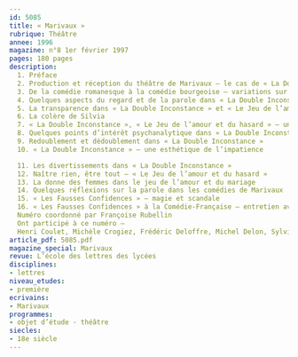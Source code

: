 ```yaml
---
id: 5085
title: « Marivaux »
rubrique: Théâtre
annee: 1996
magazine: n°8 1er février 1997
pages: 180 pages
description: 
  1. Préface
  2. Production et réception du théâtre de Marivaux – le cas de « La Double Inconstance » et du « Jeu de l’amour et du hasard »
  3. De la comédie romanesque à la comédie bourgeoise – variations sur le marivaudage
  4. Quelques aspects du regard et de la parole dans « La Double Inconstance » et « Le Jeu de l’amour et du hasard »
  5. La transparence dans « La Double Inconstance » et « Le Jeu de l’amour et du hasard »
  6. La colère de Silvia
  7. « La Double Inconstance », « Le Jeu de l’amour et du hasard » – une « maïeutique du charme »
  8. Quelques points d’intérêt psychanalytique dans « La Double Inconstance » et « Le Jeu de l’amour et du hasard »
  9. Redoublement et dédoublement dans « La Double Inconstance »
  10. « La Double Inconstance » – une esthétique de l’impatience

  11. Les divertissements dans « La Double Inconstance »
  12. Naître rien, être tout – « Le Jeu de l’amour et du hasard »
  13. La donne des femmes dans le jeu de l’amour et du mariage
  14. Quelques réflexions sur la parole dans les comédies de Marivaux
  15. « Les Fausses Confidences » – magie et scandale
  16. « Les Fausses Confidences » à la Comédie-Française – entretien avec Jean-Pierre Miquel
  Numéro coordonné par Françoise Rubellin
  Ont participé à ce numéro – 
  Henri Coulet, Michèle Crogiez, Frédéric Deloffre, Michel Delon, Sylvie Ducas-Spaës, Catherine Gallouët, Michel Gilot, Raymond Joly, André Lambert, Charles Mazouer, Yves Moraud, Chantal Nanini, Françoise Rubellin, Jean-Paul Sermain, David Trott et Jacques Wagner
article_pdf: 5085.pdf
magazine_special: Marivaux
revue: L’école des lettres des lycées
disciplines:
- lettres
niveau_etudes:
- première
ecrivains:
- Marivaux
programmes:
- objet d’étude - théâtre
siecles:
- 18e siècle
---
```

